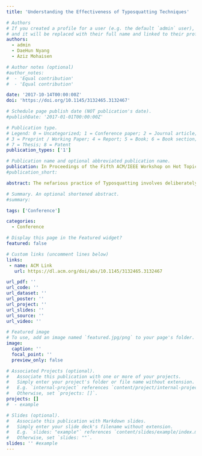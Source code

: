 ```yaml
---
title: 'Understanding the Effectiveness of Typosquatting Techniques'

# Authors
# If you created a profile for a user (e.g. the default `admin` user), write the username (folder name) here
# and it will be replaced with their full name and linked to their profile.
authors:
  - admin
  - DaeHun Nyang
  - Aziz Mohaisen

# Author notes (optional)
#author_notes:
#  - 'Equal contribution'
#  - 'Equal contribution'

date: '2017-10-14T00:00:00Z'
doi: 'https://doi.org/10.1145/3132465.3132467'

# Schedule page publish date (NOT publication's date).
#publishDate: '2017-01-01T00:00:00Z'

# Publication type.
# Legend: 0 = Uncategorized; 1 = Conference paper; 2 = Journal article;
# 3 = Preprint / Working Paper; 4 = Report; 5 = Book; 6 = Book section;
# 7 = Thesis; 8 = Patent
publication_types: ['1']

# Publication name and optional abbreviated publication name.
publication: In Proceedings of the Fifth ACM/IEEE Workshop on Hot Topics in Web Systems and Technologies, HotWeb ’17
#publication_short: 

abstract: The nefarious practice of Typosquatting involves deliberately registering Internet domain names containing typographical errors that primarily target popular domain names, in an effort to redirect users to unintended destinations or stealing traffic for monetary gain. Typosquatting has existed for well over two decades and continues to be a credible threat to this day. As recently shown in the online magazine Slate.com [19], cybercriminals have attempted to distribute malware through Netflix.om, a typosquatted variant of the popular streaming site Netflix.com that uses the country code top-level domain (ccTLD) for Oman (.om). While much of the prior work has examined various typosquatting techniques and how they change over time, none have considered how effective they are in deceiving users. In this paper, we attempt to fill in this gap by conducting a user study that exposes subjects to several uniform resource locators (URLs) in an attempt to determine the effectiveness of several typosquatting techniques that are prevalent in the wild. We also attempt to determine if the security education and awareness of cybercrimes such as typosquatting will affect the behavior of Internet users. Ultimately, we found that subjects tend to correctly identify typosquatting which adds characters to the domain names, while the most effective techniques to deceive users involves permutations and substitutions of characters. We also found that subjects generally performed better and faster at identifying typosquatted domain names after being thoroughly educated about them, and that certain attributes such as Age and Education affect their behavior when exposed to them.

# Summary. An optional shortened abstract.
#summary:  

tags: ['Conference']

categories:
  - Conference

# Display this page in the Featured widget?
featured: false

# Custom links (uncomment lines below)
links:
 - name: ACM Link
   url: https://dl.acm.org/doi/abs/10.1145/3132465.3132467

url_pdf: ''
url_code: ''
url_dataset: ''
url_poster: ''
url_project: ''
url_slides: ''
url_source: ''
url_video: ''

# Featured image
# To use, add an image named `featured.jpg/png` to your page's folder.
image:
  caption: ''
  focal_point: ''
  preview_only: false

# Associated Projects (optional).
#   Associate this publication with one or more of your projects.
#   Simply enter your project's folder or file name without extension.
#   E.g. `internal-project` references `content/project/internal-project/index.md`.
#   Otherwise, set `projects: []`.
projects: []
#  - example

# Slides (optional).
#   Associate this publication with Markdown slides.
#   Simply enter your slide deck's filename without extension.
#   E.g. `slides: "example"` references `content/slides/example/index.md`.
#   Otherwise, set `slides: ""`.
slides: '' #example
---
```


